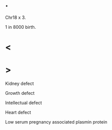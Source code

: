 # .

Chr18 x 3.

1 in 8000 birth.

# <

# >

Kidney defect

Growth defect

Intellectual defect

Heart defect

Low serum pregnancy associated plasmin protein
